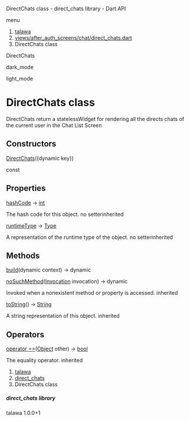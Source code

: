 




DirectChats class - direct\_chats library - Dart API







menu

1. [talawa](../index.html)
2. [views/after\_auth\_screens/chat/direct\_chats.dart](../file-___home_harshil_Desktop_open-source_palisadoes_talawa_lib_views_after_auth_screens_chat_direct_chats/)
3. DirectChats class

DirectChats


dark\_mode

light\_mode




# DirectChats class


DirectChats return a statelessWidget for rendering all the directs
chats of the current user in the Chat List Screen


## Constructors

[DirectChats](../file-___home_harshil_Desktop_open-source_palisadoes_talawa_lib_views_after_auth_screens_chat_direct_chats/DirectChats/DirectChats.html)({dynamic key})

const



## Properties

[hashCode](https://api.flutter.dev/flutter/dart-core/Object/hashCode.html)
→ [int](https://api.flutter.dev/flutter/dart-core/int-class.html)

The hash code for this object.
no setterinherited

[runtimeType](https://api.flutter.dev/flutter/dart-core/Object/runtimeType.html)
→ [Type](https://api.flutter.dev/flutter/dart-core/Type-class.html)

A representation of the runtime type of the object.
no setterinherited



## Methods

[build](../file-___home_harshil_Desktop_open-source_palisadoes_talawa_lib_views_after_auth_screens_chat_direct_chats/DirectChats/build.html)(dynamic context)
→ dynamic



[noSuchMethod](https://api.flutter.dev/flutter/dart-core/Object/noSuchMethod.html)([Invocation](https://api.flutter.dev/flutter/dart-core/Invocation-class.html) invocation)
→ dynamic


Invoked when a nonexistent method or property is accessed.
inherited

[toString](https://api.flutter.dev/flutter/dart-core/Object/toString.html)()
→ [String](https://api.flutter.dev/flutter/dart-core/String-class.html)


A string representation of this object.
inherited



## Operators

[operator ==](https://api.flutter.dev/flutter/dart-core/Object/operator_equals.html)([Object](https://api.flutter.dev/flutter/dart-core/Object-class.html) other)
→ [bool](https://api.flutter.dev/flutter/dart-core/bool-class.html)


The equality operator.
inherited



 


1. [talawa](../index.html)
2. [direct\_chats](../file-___home_harshil_Desktop_open-source_palisadoes_talawa_lib_views_after_auth_screens_chat_direct_chats/)
3. DirectChats class

##### direct\_chats library





talawa
1.0.0+1






